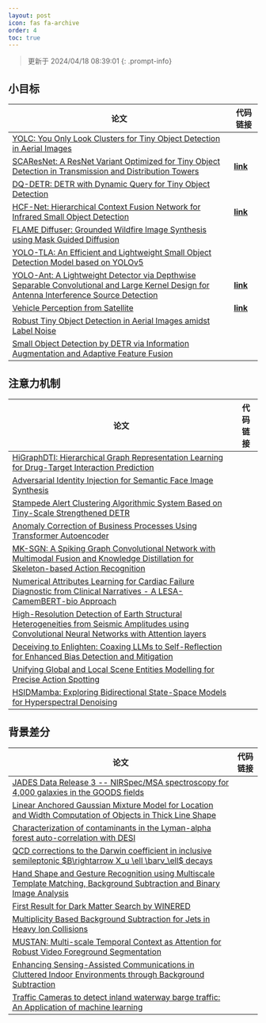```yaml
---
layout: post
icon: fas fa-archive
order: 4
toc: true
---
```


> 更新于 2024/04/18 08:39:01
{: .prompt-info}

## 小目标

| 论文 | 代码链接 |
| --- | --- |
| [YOLC: You Only Look Clusters for Tiny Object Detection in Aerial Images](http://arxiv.org/abs/2404.06180v1) |  |
| [SCAResNet: A ResNet Variant Optimized for Tiny Object Detection in Transmission and Distribution Towers](http://arxiv.org/abs/2404.04179v1) | [**link**](https://github.com/lisavilalee/scaresnet_mmdet) |
| [DQ-DETR: DETR with Dynamic Query for Tiny Object Detection](http://arxiv.org/abs/2404.03507v2) |  |
| [HCF-Net: Hierarchical Context Fusion Network for Infrared Small Object Detection](http://arxiv.org/abs/2403.10778v1) | [**link**](https://github.com/zhengshuchen/hcfnet) |
| [FLAME Diffuser: Grounded Wildfire Image Synthesis using Mask Guided Diffusion](http://arxiv.org/abs/2403.03463v1) |  |
| [YOLO-TLA: An Efficient and Lightweight Small Object Detection Model based on YOLOv5](http://arxiv.org/abs/2402.14309v1) |  |
| [YOLO-Ant: A Lightweight Detector via Depthwise Separable Convolutional and Large Kernel Design for Antenna Interference Source Detection](http://arxiv.org/abs/2402.12641v1) | [**link**](https://github.com/scnu-rislab/yolo-ant) |
| [Vehicle Perception from Satellite](http://arxiv.org/abs/2402.00703v1) | [**link**](https://github.com/chenxi1510/vehicle-perception-from-satellite-videos) |
| [Robust Tiny Object Detection in Aerial Images amidst Label Noise](http://arxiv.org/abs/2401.08056v1) |  |
| [Small Object Detection by DETR via Information Augmentation and Adaptive Feature Fusion](http://arxiv.org/abs/2401.08017v1) |  |

## 注意力机制

| 论文 | 代码链接 |
| --- | --- |
| [HiGraphDTI: Hierarchical Graph Representation Learning for Drug-Target Interaction Prediction](http://arxiv.org/abs/2404.10561v1) |  |
| [Adversarial Identity Injection for Semantic Face Image Synthesis](http://arxiv.org/abs/2404.10408v1) |  |
| [Stampede Alert Clustering Algorithmic System Based on Tiny-Scale Strengthened DETR](http://arxiv.org/abs/2404.10359v1) |  |
| [Anomaly Correction of Business Processes Using Transformer Autoencoder](http://arxiv.org/abs/2404.10211v1) |  |
| [MK-SGN: A Spiking Graph Convolutional Network with Multimodal Fusion and Knowledge Distillation for Skeleton-based Action Recognition](http://arxiv.org/abs/2404.10210v1) |  |
| [Numerical Attributes Learning for Cardiac Failure Diagnostic from Clinical Narratives - A LESA-CamemBERT-bio Approach](http://arxiv.org/abs/2404.10171v1) |  |
| [High-Resolution Detection of Earth Structural Heterogeneities from Seismic Amplitudes using Convolutional Neural Networks with Attention layers](http://arxiv.org/abs/2404.10170v1) |  |
| [Deceiving to Enlighten: Coaxing LLMs to Self-Reflection for Enhanced Bias Detection and Mitigation](http://arxiv.org/abs/2404.10160v1) |  |
| [Unifying Global and Local Scene Entities Modelling for Precise Action Spotting](http://arxiv.org/abs/2404.09951v1) |  |
| [HSIDMamba: Exploring Bidirectional State-Space Models for Hyperspectral Denoising](http://arxiv.org/abs/2404.09697v1) |  |

## 背景差分

| 论文 | 代码链接 |
| --- | --- |
| [JADES Data Release 3 -- NIRSpec/MSA spectroscopy for 4,000 galaxies in the GOODS fields](http://arxiv.org/abs/2404.06531v1) |  |
| [Linear Anchored Gaussian Mixture Model for Location and Width Computation of Objects in Thick Line Shape](http://arxiv.org/abs/2404.03043v2) |  |
| [Characterization of contaminants in the Lyman-alpha forest auto-correlation with DESI](http://arxiv.org/abs/2404.03003v2) |  |
| [QCD corrections to the Darwin coefficient in inclusive semileptonic $B\rightarrow X_u \ell \barν_\ell$ decays](http://arxiv.org/abs/2402.13805v2) |  |
| [Hand Shape and Gesture Recognition using Multiscale Template Matching, Background Subtraction and Binary Image Analysis](http://arxiv.org/abs/2402.09663v1) |  |
| [First Result for Dark Matter Search by WINERED](http://arxiv.org/abs/2402.07976v1) |  |
| [Multiplicity Based Background Subtraction for Jets in Heavy Ion Collisions](http://arxiv.org/abs/2402.10945v1) |  |
| [MUSTAN: Multi-scale Temporal Context as Attention for Robust Video Foreground Segmentation](http://arxiv.org/abs/2402.00918v1) |  |
| [Enhancing Sensing-Assisted Communications in Cluttered Indoor Environments through Background Subtraction](http://arxiv.org/abs/2401.05763v1) |  |
| [Traffic Cameras to detect inland waterway barge traffic: An Application of machine learning](http://arxiv.org/abs/2401.03070v1) |  |
